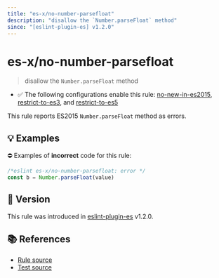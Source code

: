 ```yaml
---
title: "es-x/no-number-parsefloat"
description: "disallow the `Number.parseFloat` method"
since: "[eslint-plugin-es] v1.2.0"
---
```


# es-x/no-number-parsefloat
> disallow the `Number.parseFloat` method

- ✅ The following configurations enable this rule: [no-new-in-es2015], [restrict-to-es3], and [restrict-to-es5]

This rule reports ES2015 `Number.parseFloat` method as errors.

## 💡 Examples

⛔ Examples of **incorrect** code for this rule:

<eslint-playground type="bad">

```js
/*eslint es-x/no-number-parsefloat: error */
const b = Number.parseFloat(value)
```

</eslint-playground>

## 🚀 Version

This rule was introduced in [eslint-plugin-es] v1.2.0.

[eslint-plugin-es]: https://github.com/mysticatea/eslint-plugin-es

## 📚 References

- [Rule source](https://github.com/eslint-community/eslint-plugin-es-x/blob/master/lib/rules/no-number-parsefloat.js)
- [Test source](https://github.com/eslint-community/eslint-plugin-es-x/blob/master/tests/lib/rules/no-number-parsefloat.js)

[no-new-in-es2015]: ../configs/index.md#no-new-in-es2015
[restrict-to-es3]: ../configs/index.md#restrict-to-es3
[restrict-to-es5]: ../configs/index.md#restrict-to-es5
